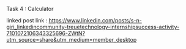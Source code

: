 Task 4 : Calculator

linked post link : https://www.linkedin.com/posts/s-n-giri_linkedincommunity-treuetechnology-internshipsuccess-activity-7101072106343325696-ZWtN?utm_source=share&utm_medium=member_desktop

